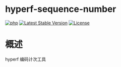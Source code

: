 # hyperf-sequence-number

[![php](https://img.shields.io/badge/php-%3E=8.1-brightgreen.svg?maxAge=2592000)](https://github.com/php/php-src)
[![Latest Stable Version](https://img.shields.io/packagist/v/vartruexuan/hyperf-excel)](https://packagist.org/packages/vartruexuan/hyperf-excel)
[![License](https://img.shields.io/packagist/l/vartruexuan/hyperf-excel)](https://github.com/vartruexuan/hyperf-excel)

# 概述
hyperf 编码计次工具